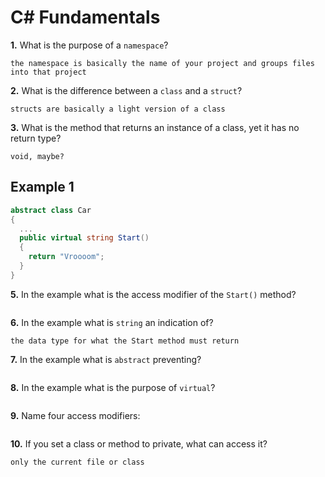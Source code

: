 # C# Fundamentals


**1.** What is the purpose of a `namespace`?
<!-- enter you answer in the space below -->
```
the namespace is basically the name of your project and groups files into that project
```
**2.** What is the difference between a `class` and a `struct`?
<!-- enter you answer in the space below -->
```
structs are basically a light version of a class
```
**3.** What is the method that returns an instance of a class, yet it has no return type?
<!-- enter you answer in the space below -->
```
void, maybe?
```
## Example 1
```c#
abstract class Car
{
  ...
  public virtual string Start()
  {
    return "Vroooom";
  }
}
```
**5.** In the example what is the access modifier of the `Start()` method?
<!-- enter you answer in the space below -->
```

```
**6.** In the example what is `string` an indication of?
<!-- enter you answer in the space below -->
```
the data type for what the Start method must return
```
**7.** In the example what is `abstract` preventing?
<!-- enter you answer in the space below -->
```

```
**8.** In the example what is the purpose of `virtual`?
<!-- enter you answer in the space below -->
```

```
**9.** Name four access modifiers:
<!-- enter you answer in the space below -->
```

```
**10.** If you set a class or method to private, what can access it?
<!-- enter you answer in the space below -->
```
only the current file or class
```